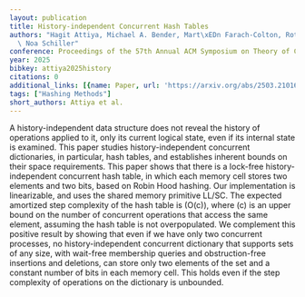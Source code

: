 ```yaml
---
layout: publication
title: History-independent Concurrent Hash Tables
authors: "Hagit Attiya, Michael A. Bender, Mart\xEDn Farach-Colton, Rotem Oshman,\
  \ Noa Schiller"
conference: Proceedings of the 57th Annual ACM Symposium on Theory of Computing
year: 2025
bibkey: attiya2025history
citations: 0
additional_links: [{name: Paper, url: 'https://arxiv.org/abs/2503.21016'}]
tags: ["Hashing Methods"]
short_authors: Attiya et al.
---
```

A history-independent data structure does not reveal the history of
operations applied to it, only its current logical state, even if its internal
state is examined. This paper studies history-independent concurrent
dictionaries, in particular, hash tables, and establishes inherent bounds on
their space requirements.
  This paper shows that there is a lock-free history-independent concurrent
hash table, in which each memory cell stores two elements and two bits, based
on Robin Hood hashing. Our implementation is linearizable, and uses the shared
memory primitive LL/SC. The expected amortized step complexity of the hash
table is \(O(c)\), where \(c\) is an upper bound on the number of concurrent
operations that access the same element, assuming the hash table is not
overpopulated. We complement this positive result by showing that even if we
have only two concurrent processes, no history-independent concurrent
dictionary that supports sets of any size, with wait-free membership queries
and obstruction-free insertions and deletions, can store only two elements of
the set and a constant number of bits in each memory cell. This holds even if
the step complexity of operations on the dictionary is unbounded.